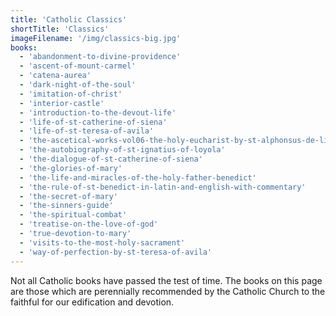 ```yaml
---
title: 'Catholic Classics'
shortTitle: 'Classics'
imageFilename: '/img/classics-big.jpg'
books:
  - 'abandonment-to-divine-providence'
  - 'ascent-of-mount-carmel'
  - 'catena-aurea'
  - 'dark-night-of-the-soul'
  - 'imitation-of-christ'
  - 'interior-castle'
  - 'introduction-to-the-devout-life'
  - 'life-of-st-catherine-of-siena'
  - 'life-of-st-teresa-of-avila'
  - 'the-ascetical-works-vol06-the-holy-eucharist-by-st-alphonsus-de-liguori'
  - 'the-autobiography-of-st-ignatius-of-loyola'
  - 'the-dialogue-of-st-catherine-of-siena'
  - 'the-glories-of-mary'
  - 'the-life-and-miracles-of-the-holy-father-benedict'
  - 'the-rule-of-st-benedict-in-latin-and-english-with-commentary'
  - 'the-secret-of-mary'
  - 'the-sinners-guide'
  - 'the-spiritual-combat'
  - 'treatise-on-the-love-of-god'
  - 'true-devotion-to-mary'
  - 'visits-to-the-most-holy-sacrament'
  - 'way-of-perfection-by-st-teresa-of-avila'
---
```


Not all Catholic books have passed the test of time. The books on this page are those which are perennially recommended by the Catholic Church to the faithful for our edification and devotion.
